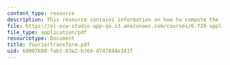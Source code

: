 ```yaml
---
content_type: resource
description: This resource contains information on how to compute the fourier transform.
file: https://ol-ocw-studio-app-qa.s3.amazonaws.com/courses/6-728-applied-quantum-and-statistical-physics-fall-2006/6d007680fab103a2b769d747844e341f_fouriertransform.pdf
file_type: application/pdf
resourcetype: Document
title: fouriertransform.pdf
uid: 6d007680-fab1-03a2-b769-d747844e341f
---
```

